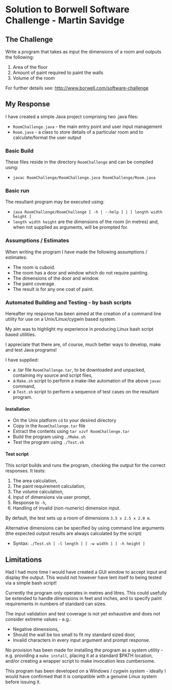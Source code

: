 # Solution to Borwell Software Challenge - Martin Savidge

## The Challenge
 
Write a program that takes as input the dimensions of a room and outputs the following:
 1. Area of the floor
 2. Amount of paint required to paint the walls
 3. Volume of the room

For further details see: http://www.borwell.com/software-challenge

## My Response

I have created a simple Java project comprising two .java files:
 - `RoomChallenge.java` - the main entry point and user input management
 - `Room.java` - a class to store details of a particular room and to calculate/format the user output

### Basic Build
These files reside in the directory `RoomChallenge` and can be compiled using:
 - `javac RoomChallenge/RoomChallenge.java RoomChallenge/Room.java`

### Basic run
The resultant program may be executed using:
 - `java RoomChallenge/RoomChallenge [ -h | --help ] | [ length width height ]`
 - `length width height` are the dimensions of the room (in metres) and, when not supplied as arguments, will be prompted for.

### Assumptions / Estimates
When writing the program I have made the following assumptions / estimates:
 - The room is cuboid.
 - The room has a door and window which do not require painting.
 - The dimensions of the door and window.
 - The paint coverage.
 - The result is for any one coat of paint.

### Automated Building and Testing - by bash scripts
Hereafter my response has been aimed at the creation of a command line utility for use on a Unix/Linux/cygwin based system.

My aim was to highlight my experience in producing Linux bash script based utilities.

I appreciate that there are, of course, much better ways to develop, make and test Java programs!

I have supplied:
 - a .tar file `RoomChallenge.tar`, to be downloaded and unpacked, containing my source and script files,
 - a `Make.sh` script to perform a make-like automation of the above `javac` command,
 - a `Test.sh` script to perform a sequence of test cases on the resultant program.

#### Installation

 - On the Unix platform `cd` to your desired directory
 - Copy in the `RoomChallenge.tar` file
 - Extract the contents using `tar xzvf RoomChallenge.tar`
 - Build the program using `./Make.sh`
 - Test the program using `./Test.sh`

#### Test script
This script builds and runs the program, checking the output for the correct responses. It tests:
 1. The area calculation,
 2. The paint requirement calculation,
 3. The volume calculation,
 4. Input of dimensions via user prompt,
 5. Response to `-h`,
 6. Handling of invalid (non-numeric) dimension input.

By default, the test sets up a room of dimensions `3.5 x 2.5 x 2.0 m`.

Alternative dimensions can be specified by using command line arguments (the expected output results are always calculated by the script)
 - Syntax: `./Test.sh [ -l length ] [ -w width ] [ -h height ]`

## Limitations

Had I had more time I would have created a GUI window to accept input and display the output.
This would not however have lent itself to being tested via a simple bash script!

Currently the program only operates in metres and litres. This could usefully be extended to handle dimensions in feet and inches, and to specify paint requirements in numbers of standard can sizes.

The input validation and test coverage is not yet exhaustive and does not consider extreme values - e.g.:
 - Negative dimensions,
 - Should the wall be too small to fit my standard sized door,
 - Invalid characters in every input argument and prompt response.

No provision has been made for installing the program as a system utility - e.g. providing a `make install`, placing it at a standard $PATH location, and/or creating a wrapper script to make invocation less cumbersome.

This program has been developed on a Windows / cygwin system - ideally I would have confirmed that it is compatible with a genuine Linux system before issuing it.
